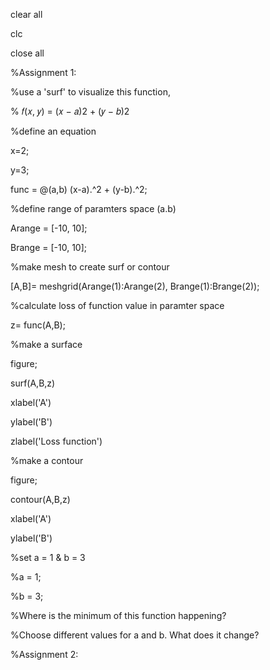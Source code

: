 clear all

clc

close all

%Assignment 1:

%use a 'surf' to visualize this function,

% 𝑓(𝑥, 𝑦) = (𝑥 − 𝑎)2 + (𝑦 − 𝑏)2

%define an equation

x=2;

y=3;

func = @(a,b) (x-a).^2 + (y-b).^2;

%define range of paramters space (a.b)

Arange = [-10, 10];

Brange = [-10, 10];

%make mesh to create surf or contour

[A,B]= meshgrid(Arange(1):Arange(2), Brange(1):Brange(2));

%calculate loss of function value in paramter space

z= func(A,B);

%make a surface

figure;

surf(A,B,z)

xlabel('A')

ylabel('B')

zlabel('Loss function')

%make a contour

figure;

contour(A,B,z)

xlabel('A')

ylabel('B')

%set a = 1 & b = 3

%a = 1;

%b = 3;

%Where is the minimum of this function happening?

%Choose different values for a and b. What does it change?

%Assignment 2: